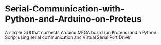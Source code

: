 # Serial-Communication-with-Python-and-Arduino-on-Proteus
A simple GUI that connects Arduino MEGA board (on Proteus) and a Python Script using serial communication and Virtual Serial Port Driver.
